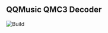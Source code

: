 QQMusic QMC3 Decoder
---
![Build](https://github.com/gwy15/qqmusic-qmc3-decoder/workflows/Rust/badge.svg)


